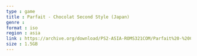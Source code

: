 ```yaml
---
type : game
title : Parfait - Chocolat Second Style (Japan)
genre : 
format : iso
region : asia
link : https://archive.org/download/PS2-ASIA-ROMS321COM/Parfait%20-%20Chocolat%20Second%20Style%20%28Japan%29.7z
size : 1.5GB
---
```


